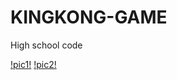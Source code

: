 # KINGKONG-GAME
High school code

[!pic1!](../KingKongGamePicture.png)
[!pic2!](../KingKongGamePicture2.png)

